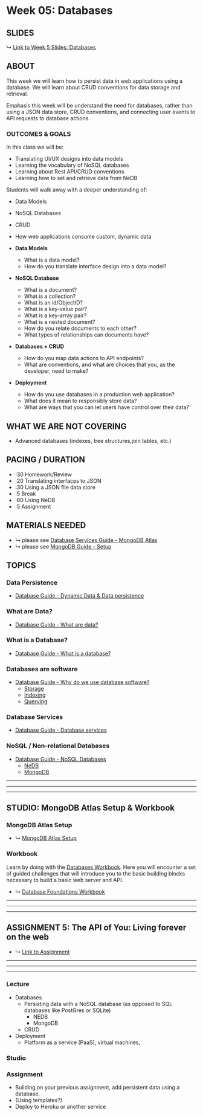 # Week 05: Databases

## SLIDES

↳ [Link to Week 5 Slides: Databases](#)

## ABOUT

This week we will learn how to persist data in web applications using a database. We will learn about CRUD conventions
for data storage and retrieval.

Emphasis this week will be understand the need for databases, rather than using a JSON data store, CRUD conventions, and
connecting user events to API requests to database actions.

### OUTCOMES & GOALS

In this class we will be:

* Translating UI/UX designs into data models
* Learning the vocabulary of NoSQL databases
* Learning about Rest API/CRUD conventions
* Learning how to set and retrieve data from NeDB

Students will walk away with a deeper understanding of:

* Data Models
* NoSQL Databases
* CRUD
* How web applications consume custom, dynamic data

* **Data Models**
    * What is a data model?
    * How do you translate interface design into a data model?
* **NoSQL Database**
    * What is a document?
    * What is a collection?
    * What is an id/ObjectID?
    * What is a key-value pair?
    * What is a key-array pair?
    * What is a nested document?
    * How do you relate documents to each other?
    * What types of relationships can documents have?
* **Databases + CRUD**
    * How do you map data actions to API endpoints?
    * What are conventions, and what are choices that you, as the developer, need to make?
* **Deployment**
    * How do you use databases in a production web application?
    * What does it mean to responsibly store data?
    * What are ways that you can let users have control over their data?'

<!-- 
- Why do we need databases?
- What are the different types of databases?
- How is the data in databases structured?
- In a document-based NoSQL database, what is a
  - document?
  - id? ObjectID? unique id?
  - schema?
  - collection?
- What does it mean to responsibly store data?
- What are ways that you can let users have control over their data?
 -->

## WHAT WE ARE NOT COVERING

- Advanced databases (indexes, tree structures,join tables, etc.)

## PACING / DURATION

* :30 Homework/Review
* :20 Translating interfaces to JSON
* :30 Using a JSON file data store
* :5 Break
* :60 Using NeDB
* :5 Assignment

## MATERIALS NEEDED

* ↳ please see [Database Services Guide - MongoDB Atlas](../guides/database-services-guide.md)
* ↳ please see [MongoDB Guide - Setup](../guides/mongodb-guide.md)

## TOPICS

### Data Persistence

* [Database Guide - Dynamic Data & Data persistence](../guides/databases-guide.md#dynamic-data--data-persistence)

### What are Data?

* [Database Guide - What are data?](../guides/databases-guide.md#what-are-data)

### What is a Database?

* [Database Guide - What is a database?](../guides/databases-guide.md#what-is-a-database)

### Databases are software

* [Database Guide - Why do we use database software?](../guides/databases-guide.md#why-do-we-use-database-software)
    - [Storage](../guides/databases-guide.md#storage)
    - [Indexing](../guides/databases-guide.md#indexing)
    - [Querying](../guides/databases-guide.md#querying)

### Database Services

* [Database Guide - Database services](../guides/databases-guide.md#database-services)

### NoSQL / Non-relational Databases

* [Database Guide - NoSQL Databases](../guides/databases-guide.md#nosql-databases)
    - [NeDB](../guides/databases-guide.md#nedb)
    - [MongoDB](../guides/databases-guide.md#mongodb)

***
***
***

## STUDIO: MongoDB Atlas Setup & Workbook

### MongoDB Atlas Setup

* ↳ [MongoDB Atlas Setup](../guides/database-services-guide.md#mongodb-atlas)

### Workbook

Learn by doing with
the [Databases Workbook](https://github.com/muji786/spring2025-dynamic-web-development/databases-workbook). Here you
will encounter a set of guided challenges that will introduce you to the basic building blocks necessary to build a
basic web server and API.

* ↳ [Database Foundations Workbook](https://github.com/muji786/spring2025-dynamic-web-development/databases-workbook)

***
***
***

## ASSIGNMENT 5: The API of You: Living forever on the web

* ↳ [Link to Assignment](../assignments/05_assignment.md)

***
***
***


<!--
via:
* https://github.com/ITPNYU/ICM-2019-Code/blob/master/weeks/01_intro.md
* https://github.com/eyebeam/curriculum/blob/master/TEMPLATE.md
-->

### Lecture

* Databases
    * Persisting data with a NoSQL database (as opposed to SQL databases like PostGres or SQLite)
        * NEDB
        * MongoDB
    * CRUD
* Deployment
    * Platform as a service (PaaS), virtual machines,

### Studio

### Assignment

* Building on your previous assignment, add persistent data using a database.
* (Using templates?)
* Deploy to Heroku or another service

